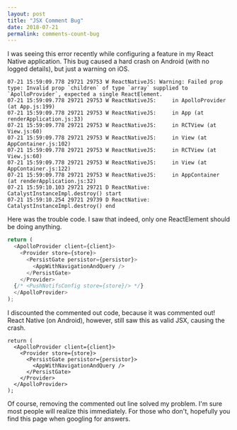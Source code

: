 ```yaml
---
layout: post
title: "JSX Comment Bug"
date: 2018-07-21
permalink: comments-count-bug
---
```


I was seeing this error recently while configuring a feature in my React Native application.
This bug caused a hard crash on Android (with no logged details), but just a warning on iOS.
```
07-21 15:59:09.778 29721 29753 W ReactNativeJS: Warning: Failed prop type: Invalid prop `children` of type `array` supplied to `ApolloProvider`, expected a single ReactElement.
07-21 15:59:09.778 29721 29753 W ReactNativeJS:     in ApolloProvider (at App.js:199)
07-21 15:59:09.778 29721 29753 W ReactNativeJS:     in App (at renderApplication.js:33)
07-21 15:59:09.778 29721 29753 W ReactNativeJS:     in RCTView (at View.js:60)
07-21 15:59:09.778 29721 29753 W ReactNativeJS:     in View (at AppContainer.js:102)
07-21 15:59:09.778 29721 29753 W ReactNativeJS:     in RCTView (at View.js:60)
07-21 15:59:09.778 29721 29753 W ReactNativeJS:     in View (at AppContainer.js:122)
07-21 15:59:09.778 29721 29753 W ReactNativeJS:     in AppContainer (at renderApplication.js:32)
07-21 15:59:10.103 29721 29721 D ReactNative: CatalystInstanceImpl.destroy() start
07-21 15:59:10.254 29721 29739 D ReactNative: CatalystInstanceImpl.destroy() end
```
Here was the trouble code. I saw that indeed, only one ReactElement should be doing anything.
```javascript
return (
  <ApolloProvider client={client}>
    <Provider store={store}>
      <PersistGate persistor={persistor}>
        <AppWithNavigationAndQuery />
      </PersistGate>
    </Provider>
  {/* <PushNotifsConfig store={store}/> */}
  </ApolloProvider>
);
```
I discounted the commented out code, because it was commented out!
React Native (on Android), however, still saw this as valid JSX, causing the crash.
```es6
return (
  <ApolloProvider client={client}>
    <Provider store={store}>
      <PersistGate persistor={persistor}>
        <AppWithNavigationAndQuery />
      </PersistGate>
    </Provider>
  </ApolloProvider>
);
```
Of course, removing the commented out line solved my problem.  I'm sure most people will realize this immediately. For those who don't,
hopefully you find this page when googling for answers.
